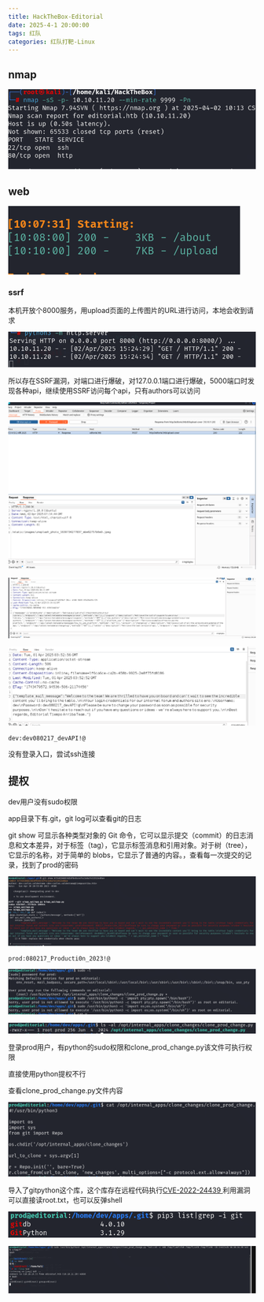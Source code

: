 ```yaml
---
title: HackTheBox-Editorial
date: 2025-4-1 20:00:00
tags: 红队
categories: 红队打靶-Linux
---
```




## nmap

![image-20250402101354723](Editorial/image-20250402101354723.png)

## web

![image-20250402101023069](Editorial/image-20250402101023069.png)

### ssrf

本机开放个8000服务，用upload页面的上传图片的URL进行访问，本地会收到请求

![image-20250402152612117](Editorial/image-20250402152612117.png)

所以存在SSRF漏洞，对端口进行爆破，对127.0.0.1端口进行爆破，5000端口时发现各种api，继续使用SSRF访问每个api，只有authors可以访问

![image-20250402151607923](Editorial/image-20250402151607923.png)

![image-20250401113512107](Editorial/image-20250401113512107.png)

![image-20250401135705070](Editorial/image-20250401135705070.png)

```
dev:dev080217_devAPI!@
```

没有登录入口，尝试ssh连接

## 提权

dev用户没有sudo权限

app目录下有.git，git log可以查看git的日志

git show 可显示各种类型对象的 Git 命令，它可以显示提交（commit）的日志消息和文本差异，对于标签（tag），它显示标签消息和引用对象。对于树（tree），它显示的名称，对于简单的 blobs，它显示了普通的内容。，查看每一次提交的记录，找到了prod的密码

![](Editorial/image-20250402102334776.png)

```
prod:080217_Producti0n_2023!@
```

![image-20250402103845918](Editorial/image-20250402103845918.png)

![image-20250402104002671](Editorial/image-20250402104002671.png)

登录prod用户，有python的sudo权限和clone_prod_change.py该文件可执行权限

直接使用python提权不行

查看clone_prod_change.py文件内容

![image-20250402104243258](Editorial/image-20250402104243258.png)

导入了gitpython这个库，这个库存在远程代码执行[CVE-2022-24439 ](https://security.snyk.io/vuln/SNYK-PYTHON-GITPYTHON-3113858)利用漏洞可以直接读root.txt，也可以反弹shell

![image-20250402104713434](Editorial/image-20250402104713434.png)

![image-20250402151142794](Editorial/image-20250402151142794.png)